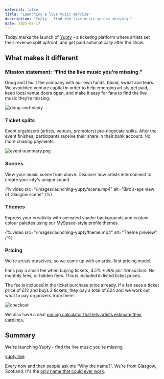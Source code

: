 ```yaml
---
external: false
title: "Launching a live music service"
description: "Yupty - find the live music you're missing."
date: 2025-07-17
---
```


Today marks the launch of [Yupty](https://yupty.live) - a ticketing platform where artists set their revenue split upfront, and get paid automatically after the show.

## What makes it different

### Mission statement: “Find the live music you’re missing.”

Doug and I built the company with our own funds, blood, sweat and tears. We avoidided venture capital in order to help emerging artists get paid, keep local venue doors open, and make it easy for fans to find the live music they’re missing.

![doug-and-vlady](/images/launching-yupty/doug-and-vlady.jpg)

### Ticket splits

Event organizers (artists, venues, promoters) pre-negotiate splits. After the event finishes, participants receive their share in their bank account. No more chasing payments.

![event-summary.png](/images/launching-yupty/event-summary.png)

### Scenes

View your music scene from above. Discover how artists interconnect to create your city's unique sound.

{% video src="/images/launching-yupty/scene.mp4" alt="Bird’s-eye view of Glasgow scene" /%}

### Themes

Express your creativity with animated shader backgrounds and custom colour palettes using our MySpace-style profile themes.

{% video src="/images/launching-yupty/theme.mp4" alt="Theme preview" /%}

### Pricing

We're artists ourselves, so we came up with an artist-first pricing model.

Fans pay a small fee when buying tickets, _4.5% + 90p per transaction_. No monthly fees, or hidden fees. This is included in listed ticket prices.

The fee is included in the ticket purchase price already. If a fan sees a ticket price of £12 and buys 2 tickets, they pay a total of £24 and we work out what to pay organizers from there.

![checkout](/images/launching-yupty/checkout.webp)

We also have a neat [pricing calculator that lets artists estimate their earnings.](https://preview.yupty.live/pricing/estimate?name-0=%22Ghostdial%22&split-0=40&name-1=%22Static+Bloom%22&split-1=30&name-2=%22August+house%22&split-2=5&name-3=%22Cinder+Presents%22&split-3=25&)

## Summary

We're launching Yupty - find the live music you're missing.

[yupty.live](https://yupty.live)

Every now and then people ask me “Why the name?”. We’re from Glasgow, Scotland. It's the [only name that could ever work](https://www.urbandictionary.com/define.php?term=yuptae).
